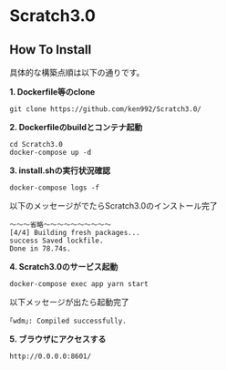 # Scratch3.0

## How To Install
具体的な構築点順は以下の通りです。

**1. Dockerfile等のclone**

```
git clone https://github.com/ken992/Scratch3.0/
```

**2. Dockerfileのbuildとコンテナ起動**

```
cd Scratch3.0
docker-compose up -d
```

**3. install.shの実行状況確認**

```
docker-compose logs -f
``` 

以下のメッセージがでたらScratch3.0のインストール完了

```
〜〜〜省略〜〜〜〜〜〜〜〜〜〜
[4/4] Building fresh packages...
success Saved lockfile.
Done in 78.74s.
```

**4. Scratch3.0のサービス起動**

```
docker-compose exec app yarn start
```

以下メッセージが出たら起動完了

```
｢wdm｣: Compiled successfully.
```

**5. ブラウザにアクセスする**

```
http://0.0.0.0:8601/
```


